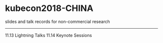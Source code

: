 # kubecon2018-CHINA 

slides and talk records for non-commercial research

- - - 
11.13 Lightning Talks
11.14 Keynote Sessions